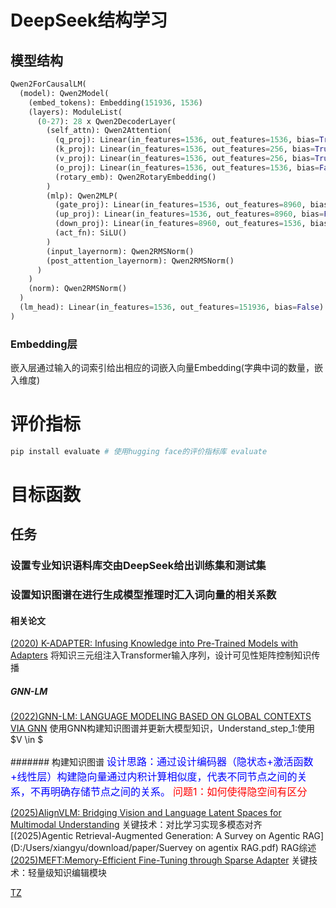# DeepSeek结构学习
## 模型结构
```python
Qwen2ForCausalLM(
  (model): Qwen2Model(
    (embed_tokens): Embedding(151936, 1536)
    (layers): ModuleList(
      (0-27): 28 x Qwen2DecoderLayer(
        (self_attn): Qwen2Attention(
          (q_proj): Linear(in_features=1536, out_features=1536, bias=True)
          (k_proj): Linear(in_features=1536, out_features=256, bias=True)
          (v_proj): Linear(in_features=1536, out_features=256, bias=True)
          (o_proj): Linear(in_features=1536, out_features=1536, bias=False)
          (rotary_emb): Qwen2RotaryEmbedding()
        )
        (mlp): Qwen2MLP(
          (gate_proj): Linear(in_features=1536, out_features=8960, bias=False)
          (up_proj): Linear(in_features=1536, out_features=8960, bias=False)
          (down_proj): Linear(in_features=8960, out_features=1536, bias=False)
          (act_fn): SiLU()
        )
        (input_layernorm): Qwen2RMSNorm()
        (post_attention_layernorm): Qwen2RMSNorm()
      )
    )
    (norm): Qwen2RMSNorm()
  )
  (lm_head): Linear(in_features=1536, out_features=151936, bias=False)
)
```
### Embedding层
嵌入层通过输入的词索引给出相应的词嵌入向量Embedding(字典中词的数量，嵌入维度)

# 评价指标

```bash
pip install evaluate # 使用hugging face的评价指标库 evaluate
```

# 目标函数

## 任务
### 设置专业知识语料库交由DeepSeek给出训练集和测试集



### 设置知识图谱在进行生成模型推理时汇入词向量的相关系数

#### 相关论文
[(2020) K-ADAPTER: Infusing Knowledge into Pre-Trained Models with Adapters](D:/Users/xiangyu/download/paper/K-ADAPTER.pdf)
将知识三元组注入Transformer输入序列，设计可见性矩阵控制知识传播

##### GNN-LM 

[(2022)GNN-LM: LANGUAGE MODELING BASED ON GLOBAL CONTEXTS VIA GNN](D:/Users/xiangyu/download/paper/GNN-LM.pdf)
使用GNN构建知识图谱并更新大模型知识，Understand_step_1:使用$V \in $


#######  构建知识图谱
<font color=blue size=3>设计思路：通过设计编码器（隐状态+激活函数+线性层）构建隐向量通过内积计算相似度，代表不同节点之间的关系，不再明确存储节点之间的关系。</font>
<font color=red size=3>问题1：如何使得隐空间有区分</font>

[(2025)AlignVLM: Bridging Vision and Language Latent Spaces for Multimodal Understanding](D:/Users/xiangyu/download/paper/AlignVLM.pdf)
关键技术：对比学习实现多模态对齐
[(2025)Agentic Retrieval-Augmented Generation: A Survey on Agentic RAG](D:/Users/xiangyu/download/paper/Suervey on agentix RAG.pdf)
RAG综述
[(2025)MEFT:Memory-Efficient Fine-Tuning through Sparse Adapter](D:/Users/xiangyu/download/paper/MEFT.pdf)
关键技术：轻量级知识编辑模块



[TZ](https://lei-su.com/#/dashboard)